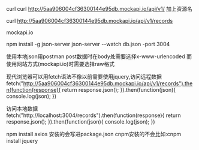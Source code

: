 curl curl http://5aa906004cf36300144e95db.mockapi.io/api/v1/ 加上资源名

curl http://5aa906004cf36300144e95db.mockapi.io/api/v1/records

mockapi.io

npm install -g json-server
json-server --watch db.json -port 3004

使用本地json用postman post数据时在body处需要选择x-www-urlencoded
而使用网站方式(mockapi.io)时需要选择raw格式

现代浏览器可以用fetch语法不像以前需要使用jquery,访问远程数据
fetch("http://5aa906004cf36300144e95db.mockapi.io/api/v1/records").then(function(response){
    return response.json();
}).then(function(json){
    console.log(json);
})

访问本地数据
fetch("http://localhost:3004/records").then(function(response){
    return response.json();
}).then(function(json){
    console.log(json);
})

npm install axios 安装的会写进package.json
cnpm安装的不会比如:cnpm install jquery








